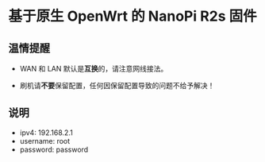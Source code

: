 # 基于原生 OpenWrt 的 NanoPi R2s 固件

## 温情提醒

- WAN 和 LAN 默认是**互换**的，请注意网线接法。

- 刷机请**不要**保留配置，任何因保留配置导致的问题不给予解决！

## 说明

* ipv4: 192.168.2.1
* username: root
* password: password

